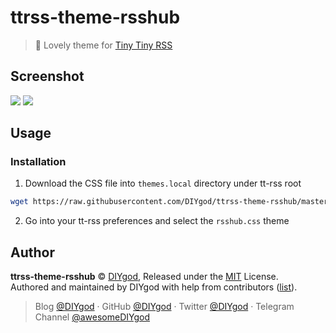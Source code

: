 # ttrss-theme-rsshub

> 🍰 Lovely theme for [Tiny Tiny RSS](https://tt-rss.org/)

## Screenshot

![](https://i.loli.net/2019/05/03/5ccc64b3ba567.jpg)
![](https://i.loli.net/2019/05/03/5ccc64b37e910.jpg)

## Usage

### Installation

1. Download the CSS file into `themes.local` directory under tt-rss root

```sh
wget https://raw.githubusercontent.com/DIYgod/ttrss-theme-rsshub/master/dist/rsshub.css
```

2. Go into your tt-rss preferences and select the `rsshub.css` theme

## Author

**ttrss-theme-rsshub** © [DIYgod](https://github.com/DIYgod), Released under the [MIT](./LICENSE) License.<br>
Authored and maintained by DIYgod with help from contributors ([list](https://github.com/DIYgod/ttrss-theme-rsshub/contributors)).

> Blog [@DIYgod](https://diygod.me) · GitHub [@DIYgod](https://github.com/DIYgod) · Twitter [@DIYgod](https://twitter.com/DIYgod) · Telegram Channel [@awesomeDIYgod](https://t.me/awesomeDIYgod)
